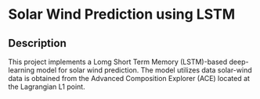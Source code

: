 # Solar Wind Prediction using LSTM

## Description

This project implements a Lomg Short Term Memory (LSTM)-based deep-learning model for solar wind prediction. The model utilizes data solar-wind data is obtained from the Advanced Composition Explorer (ACE) located at the Lagrangian L1 point.

